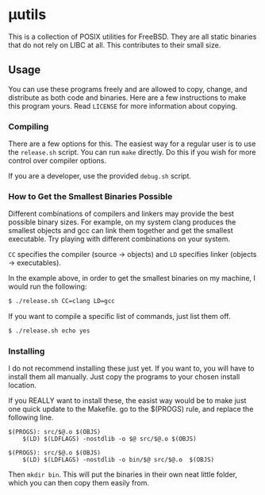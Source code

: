 # μutils

This is a collection of POSIX utilities for FreeBSD.
They are all static binaries that do not rely on LIBC at all.
This contributes to their small size.

## Usage
You can use these programs freely and are allowed to copy, change,
and distribute as both code and binaries. Here are a few instructions
to make this program yours.
Read `LICENSE` for more information about copying.

### Compiling
There are a few options for this. The easiest way for a regular user is to use
the `release.sh` script. You can run `make` directly. Do this if you wish for
more control over compiler options.

If you are a developer, use the provided `debug.sh` script.

### How to Get the Smallest Binaries Possible
Different combinations of compilers and linkers may provide the best possible
binary sizes. For example, on my system clang produces the smallest objects
and gcc can link them together and get the smallest executable.
Try playing with different combinations on your system.

`CC` specifies the compiler (source -> objects) and `LD` specifies
linker (objects -> executables).

In the example above, in order to get the smallest binaries on my machine, I would
run the following:
```sh
$ ./release.sh CC=clang LD=gcc
```

If you want to compile a specific list of commands, just list them off.
```sh
$ ./release.sh echo yes
```

### Installing
I do not recommend installing these just yet. If you want to, you will have
to install them all manually. Just copy the programs to your chosen install location.

If you REALLY want to install these, the easist way would be to make just one quick update
to the Makefile. go to the $(PROGS) rule, and replace the following line.

```make
$(PROGS): src/$@.o $(OBJS)
	$(LD) $(LDFLAGS) -nostdlib -o $@ src/$@.o $(OBJS)
```
```make
$(PROGS): src/$@.o $(OBJS)
	$(LD) $(LDFLAGS) -nostdlib -o bin/$@ src/$@.o  $(OBJS)
```

Then `mkdir bin`. This will put the binaries in their own neat little folder, which you can then copy them easily from.
